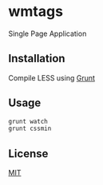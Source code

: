 # wmtags
Single Page Application

## Installation
Compile LESS using [Grunt](https://gruntjs.com/)

## Usage
```bash
grunt watch
grunt cssmin
```

## License
[MIT](https://choosealicense.com/licenses/mit/)
